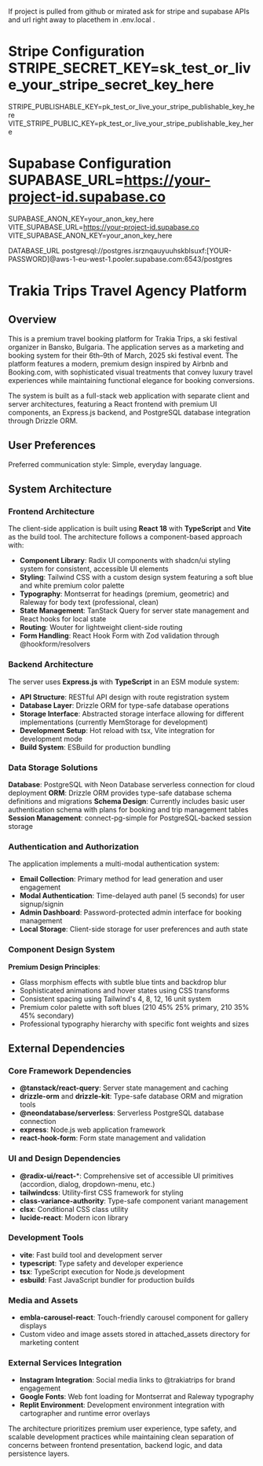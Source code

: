 If project is pulled from github or mirated ask for stripe and supabase APIs and url right away to placethem in .env.local  .
# Stripe Configuration STRIPE_SECRET_KEY=sk_test_or_live_your_stripe_secret_key_here 
STRIPE_PUBLISHABLE_KEY=pk_test_or_live_your_stripe_publishable_key_here 
VITE_STRIPE_PUBLIC_KEY=pk_test_or_live_your_stripe_publishable_key_here 

# Supabase Configuration SUPABASE_URL=https://your-project-id.supabase.co 
SUPABASE_ANON_KEY=your_anon_key_here VITE_SUPABASE_URL=https://your-project-id.supabase.co 
VITE_SUPABASE_ANON_KEY=your_anon_key_here

DATABASE_URL
postgresql://postgres.isrznqauyuuhskblsuxf:[YOUR-PASSWORD]@aws-1-eu-west-1.pooler.supabase.com:6543/postgres



# Trakia Trips Travel Agency Platform

## Overview

This is a premium travel booking platform for Trakia Trips, a ski festival organizer in Bansko, Bulgaria. The application serves as a marketing and booking system for their 6th–9th of March, 2025 ski festival event. The platform features a modern, premium design inspired by Airbnb and Booking.com, with sophisticated visual treatments that convey luxury travel experiences while maintaining functional elegance for booking conversions.

The system is built as a full-stack web application with separate client and server architectures, featuring a React frontend with premium UI components, an Express.js backend, and PostgreSQL database integration through Drizzle ORM.

## User Preferences

Preferred communication style: Simple, everyday language.

## System Architecture

### Frontend Architecture
The client-side application is built using **React 18** with **TypeScript** and **Vite** as the build tool. The architecture follows a component-based approach with:

- **Component Library**: Radix UI components with shadcn/ui styling system for consistent, accessible UI elements
- **Styling**: Tailwind CSS with a custom design system featuring a soft blue and white premium color palette
- **Typography**: Montserrat for headings (premium, geometric) and Raleway for body text (professional, clean)
- **State Management**: TanStack Query for server state management and React hooks for local state
- **Routing**: Wouter for lightweight client-side routing
- **Form Handling**: React Hook Form with Zod validation through @hookform/resolvers

### Backend Architecture
The server uses **Express.js** with **TypeScript** in an ESM module system:

- **API Structure**: RESTful API design with route registration system
- **Database Layer**: Drizzle ORM for type-safe database operations
- **Storage Interface**: Abstracted storage interface allowing for different implementations (currently MemStorage for development)
- **Development Setup**: Hot reload with tsx, Vite integration for development mode
- **Build System**: ESBuild for production bundling

### Data Storage Solutions
**Database**: PostgreSQL with Neon Database serverless connection for cloud deployment
**ORM**: Drizzle ORM provides type-safe database schema definitions and migrations
**Schema Design**: Currently includes basic user authentication schema with plans for booking and trip management tables
**Session Management**: connect-pg-simple for PostgreSQL-backed session storage

### Authentication and Authorization
The application implements a multi-modal authentication system:
- **Email Collection**: Primary method for lead generation and user engagement
- **Modal Authentication**: Time-delayed auth panel (5 seconds) for user signup/signin
- **Admin Dashboard**: Password-protected admin interface for booking management
- **Local Storage**: Client-side storage for user preferences and auth state

### Component Design System
**Premium Design Principles**:
- Glass morphism effects with subtle blue tints and backdrop blur
- Sophisticated animations and hover states using CSS transforms
- Consistent spacing using Tailwind's 4, 8, 12, 16 unit system
- Premium color palette with soft blues (210 45% 25% primary, 210 35% 45% secondary)
- Professional typography hierarchy with specific font weights and sizes

## External Dependencies

### Core Framework Dependencies
- **@tanstack/react-query**: Server state management and caching
- **drizzle-orm** and **drizzle-kit**: Type-safe database ORM and migration tools
- **@neondatabase/serverless**: Serverless PostgreSQL database connection
- **express**: Node.js web application framework
- **react-hook-form**: Form state management and validation

### UI and Design Dependencies
- **@radix-ui/react-***: Comprehensive set of accessible UI primitives (accordion, dialog, dropdown-menu, etc.)
- **tailwindcss**: Utility-first CSS framework for styling
- **class-variance-authority**: Type-safe component variant management
- **clsx**: Conditional CSS class utility
- **lucide-react**: Modern icon library

### Development Tools
- **vite**: Fast build tool and development server
- **typescript**: Type safety and developer experience
- **tsx**: TypeScript execution for Node.js development
- **esbuild**: Fast JavaScript bundler for production builds

### Media and Assets
- **embla-carousel-react**: Touch-friendly carousel component for gallery displays
- Custom video and image assets stored in attached_assets directory for marketing content

### External Services Integration
- **Instagram Integration**: Social media links to @trakiatrips for brand engagement
- **Google Fonts**: Web font loading for Montserrat and Raleway typography
- **Replit Environment**: Development environment integration with cartographer and runtime error overlays

The architecture prioritizes premium user experience, type safety, and scalable development practices while maintaining clean separation of concerns between frontend presentation, backend logic, and data persistence layers.
